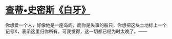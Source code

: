 # [查蒂•史密斯《白牙》](https://github.com/miss-shiyi/miss-shiyi/issues/49)

你想爱一个人，好像他是一座岛屿，而你是失事的船只，你想把这块土地标上一个记号X，表示这里归你所有。可我觉得，这一切都已经为时太晚了。——